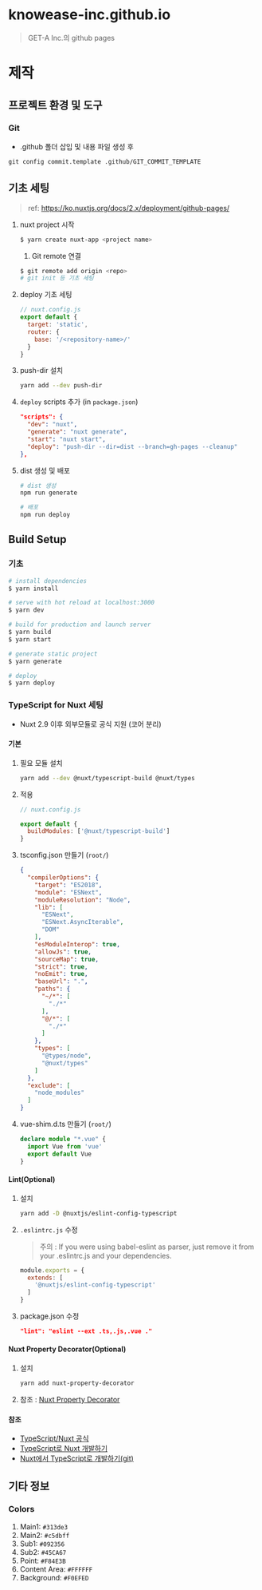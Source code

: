# knowease-inc.github.io
> GET-A Inc.의 github pages

# 제작
## 프로젝트 환경 및 도구
### Git
* .github 폴더 삽입 및 내용 파일 생성 후
```
git config commit.template .github/GIT_COMMIT_TEMPLATE
```
## 기초 세팅
> ref: https://ko.nuxtjs.org/docs/2.x/deployment/github-pages/
1. nuxt project 시작
   ```bash
   $ yarn create nuxt-app <project name>
   ```
   1. Git remote 연결
   ```bash
   $ git remote add origin <repo>
   # git init 등 기초 세팅
   ```
1. deploy 기초 세팅
   ```javascript
   // nuxt.config.js
   export default {
     target: 'static',
     router: {
       base: '/<repository-name>/'
     }
   }
   ```
1. push-dir 설치
   ```bash
   yarn add --dev push-dir
   ```
1. `deploy` scripts 추가 (in `package.json`)
   ```json
   "scripts": {
     "dev": "nuxt",
     "generate": "nuxt generate",
     "start": "nuxt start",
     "deploy": "push-dir --dir=dist --branch=gh-pages --cleanup"
   },
   ```
1. dist 생성 및 배포
   ```bash
   # dist 생성
   npm run generate
   
   # 배포
   npm run deploy
   ```

## Build Setup
### 기초
```bash
# install dependencies
$ yarn install

# serve with hot reload at localhost:3000
$ yarn dev

# build for production and launch server
$ yarn build
$ yarn start

# generate static project
$ yarn generate

# deploy
$ yarn deploy
```
### TypeScript for Nuxt 세팅
* Nuxt 2.9 이후 외부모듈로 공식 지원 (코어 분리)
#### 기본
   1. 필요 모듈 설치
      ```bash
      yarn add --dev @nuxt/typescript-build @nuxt/types
      ```
   1. 적용
      ```javascript
      // nuxt.config.js

      export default {
        buildModules: ['@nuxt/typescript-build']
      }
      ```
   1. tsconfig.json 만들기 (`root/`)
      ```json
      {
        "compilerOptions": {
          "target": "ES2018",
          "module": "ESNext",
          "moduleResolution": "Node",
          "lib": [
            "ESNext",
            "ESNext.AsyncIterable",
            "DOM"
          ],
          "esModuleInterop": true,
          "allowJs": true,
          "sourceMap": true,
          "strict": true,
          "noEmit": true,
          "baseUrl": ".",
          "paths": {
            "~/*": [
              "./*"
            ],
            "@/*": [
              "./*"
            ]
          },
          "types": [
            "@types/node",
            "@nuxt/types"
          ]
        },
        "exclude": [
          "node_modules"
        ]
      }
      ```
   1. vue-shim.d.ts 만들기 (`root/`)
      ```typescript
      declare module "*.vue" {
        import Vue from 'vue'
        export default Vue
      }
      ```
#### Lint(Optional)
   1. 설치
      ```bash
      yarn add -D @nuxtjs/eslint-config-typescript
      ```
   1. `.eslintrc.js` 수정
      > 주의 : If you were using babel-eslint as parser, just remove it from your .eslintrc.js and your dependencies.
      ```javascript
      module.exports = {
        extends: [
          '@nuxtjs/eslint-config-typescript'
        ]
      }
      ```
   1. package.json 수정
      ```json
      "lint": "eslint --ext .ts,.js,.vue ."
      ```
#### Nuxt Property Decorator(Optional)
   1. 설치
      ```bash
      yarn add nuxt-property-decorator
      ```
   2. 참조 : [Nuxt Property Decorator](https://github.com/nuxt-community/nuxt-property-decorator)
#### 참조
* [TypeScript/Nuxt 공식](https://typescript.nuxtjs.org/)
* [TypeScript로 Nuxt 개발하기](https://jhyeok.com/nuxt-with-typescript/)
* [Nuxt에서 TypeScript로 개발하기(git)](https://github.com/ChoDragon9/create-nuxt-ts)

## 기타 정보
### Colors
1. Main1: `#313de3`
2. Main2: `#c5dbff`
3. Sub1: `#092356`
4. Sub2: `#45CA67`
5. Point: `#F84E3B`
6. Content Area: `#FFFFFF`
7. Background: `#F0EFED`

